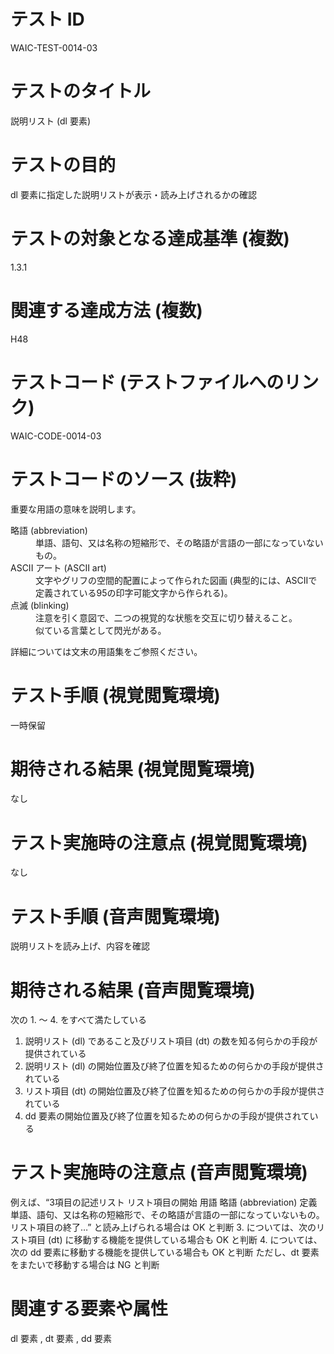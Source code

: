 

# テスト ID
WAIC-TEST-0014-03

# テストのタイトル
説明リスト (dl 要素)

# テストの目的
dl 要素に指定した説明リストが表示・読み上げされるかの確認

# テストの対象となる達成基準 (複数)
1.3.1

# 関連する達成方法 (複数)
H48

# テストコード (テストファイルへのリンク)
WAIC-CODE-0014-03

# テストコードのソース (抜粋)
<div>
<p>重要な用語の意味を説明します。</p>
<dl>
<dt>略語 (abbreviation)</dt>
<dd>単語、語句、又は名称の短縮形で、その略語が言語の一部になっていないもの。</dd>
<dt>ASCII アート (ASCII art)</dt>
<dd>文字やグリフの空間的配置によって作られた図画 (典型的には、ASCIIで定義されている95の印字可能文字から作られる)。 </dd>
<dt>点滅 (blinking)</dt>
<dd>注意を引く意図で、二つの視覚的な状態を交互に切り替えること。 </dd>
<dd>似ている言葉として閃光がある。</dd>
</dl>
<p>詳細については文末の用語集をご参照ください。</p>
</div>

# テスト手順 (視覚閲覧環境)
一時保留

# 期待される結果 (視覚閲覧環境)
なし

# テスト実施時の注意点 (視覚閲覧環境)
なし

# テスト手順 (音声閲覧環境)
説明リストを読み上げ、内容を確認

# 期待される結果 (音声閲覧環境)
次の 1. 〜 4. をすべて満たしている
1. 説明リスト (dl) であること及びリスト項目 (dt) の数を知る何らかの手段が提供されている
2. 説明リスト (dl) の開始位置及び終了位置を知るための何らかの手段が提供されている
3. リスト項目 (dt) の開始位置及び終了位置を知るための何らかの手段が提供されている
4. dd 要素の開始位置及び終了位置を知るための何らかの手段が提供されている

# テスト実施時の注意点 (音声閲覧環境)
例えば、“3項目の記述リスト リスト項目の開始 用語 略語 (abbreviation) 定義 単語、語句、又は名称の短縮形で、その略語が言語の一部になっていないもの。 リスト項目の終了…” と読み上げられる場合は OK と判断
3. については、次のリスト項目 (dt) に移動する機能を提供している場合も OK と判断
4. については、次の dd 要素に移動する機能を提供している場合も OK と判断
ただし、dt 要素をまたいで移動する場合は NG と判断

# 関連する要素や属性
dl 要素 , dt 要素 , dd 要素


